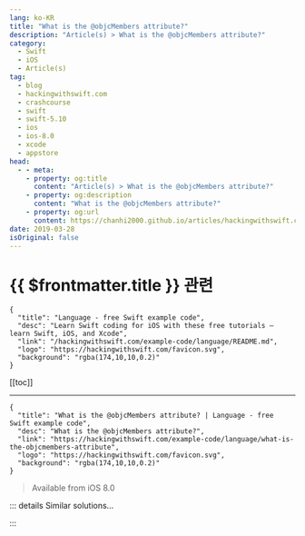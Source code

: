 ```yaml
---
lang: ko-KR
title: "What is the @objcMembers attribute?"
description: "Article(s) > What is the @objcMembers attribute?"
category:
  - Swift
  - iOS
  - Article(s)
tag: 
  - blog
  - hackingwithswift.com
  - crashcourse
  - swift
  - swift-5.10
  - ios
  - ios-8.0
  - xcode
  - appstore
head:
  - - meta:
    - property: og:title
      content: "Article(s) > What is the @objcMembers attribute?"
    - property: og:description
      content: "What is the @objcMembers attribute?"
    - property: og:url
      content: https://chanhi2000.github.io/articles/hackingwithswift.com/example-code/language/what-is-the-objcmembers-attribute.html
date: 2019-03-28
isOriginal: false
---
```


# {{ $frontmatter.title }} 관련

```component VPCard
{
  "title": "Language - free Swift example code",
  "desc": "Learn Swift coding for iOS with these free tutorials – learn Swift, iOS, and Xcode",
  "link": "/hackingwithswift.com/example-code/language/README.md",
  "logo": "https://hackingwithswift.com/favicon.svg",
  "background": "rgba(174,10,10,0.2)"
}
```

[[toc]]

---

```component VPCard
{
  "title": "What is the @objcMembers attribute? | Language - free Swift example code",
  "desc": "What is the @objcMembers attribute?",
  "link": "https://hackingwithswift.com/example-code/language/what-is-the-objcmembers-attribute",
  "logo": "https://hackingwithswift.com/favicon.svg",
  "background": "rgba(174,10,10,0.2)"
}
```

> Available from iOS 8.0

<!-- TODO: 작성 -->

<!-- 
By default Swift generates code that is only available to other Swift code, but if you need to interact with the Objective-C runtime – all of UIKit, for example – you need to tell Swift what to do.

If you just want to expose a single method or property, you can mark that method using the `@objc` attribute. However, if you want *all* methods in a class to be exposed to Objective-C you can use a shortcut: the `@objcMembers` keyword:

```swift
@objcMembers class MyController: UIViewController {
    func login() {

    }
}
```

In that code, the `login()` method will automatically be exposed to Objective-C in the same way as if it had been marked with `@objc`, because the whole class it’s inside is marked with `@objcMembers`.

-->

::: details Similar solutions…

<!--
/example-code/language/what-is-the-autoclosure-attribute">What is the autoclosure attribute? 
/example-code/language/what-is-the-objc-attribute">What is the @objc attribute? 
/example-code/language/how-to-fix-argument-of-selector-refers-to-instance-method-that-is-not-exposed-to-objective-c">How to fix “argument of #selector refers to instance method that is not exposed to Objective-C” 
/example-code/language/how-to-handle-unknown-properties-and-methods-using-dynamicmemberlookup">How to handle unknown properties and methods using @dynamicMemberLookup 
/example-code/uikit/how-to-subclass-uiapplication-using-uiapplicationmain">How to subclass UIApplication using UIApplicationMain</a>
-->

:::

